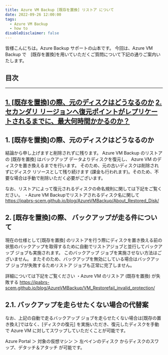 ```yaml
---
title: Azure VM Backup [既存を置換] リストア について
date: 2022-09-26 12:00:00
tags:
  - Azure VM Backup
  - how to
disableDisclaimer: false
---
```


<!-- more -->
皆様こんにちは。Azure Backup サポートの山本です。
今回は、Azure VM Backup で　[既存を置換]を用いていただくご質問について下記の通りご案内いたします。

## 目次
-----------------------------------------------------------
[1. [既存を置換]の際、元のディスクはどうなるのか](#1)
[2. セカンダリ リージョンへ復元ポイントがレプリケートされるまでに、最大何時間かかるのか？](#2)
-----------------------------------------------------------

## <a id="1"></a> 1. [既存を置換]の際、元のディスクはどうなるのか

結論から申し上げますと削除されずに残ります。
Azure VM Backup のリストアの [既存を置換] はバックアップ データよりディスクを復元し、 Azure VM のディスクを置き換えるまでを行います。
そのため、元の古いディスクは削除されずにディスク リソースとして残り続けます (課金も行われます)。そのため、不要な場合は手動で削除いただく必要がございます。

なお、リストアによって復元されるディスクの命名規則に関しては下記をご覧ください。
・Azure VM Backupでリストアされるディスク名に関して
https://jpabrs-scem.github.io/blog/AzureVMBackup/About_Restored_Disk/
 


## <a id="2"></a> 2. [既存を置換]の際、 バックアップが走る件について
現在の仕様として[既存を置換] のリストアを行う際にディスクを置き換える前の状態のバックアップを取得するために自動でリストアジョブと並行してバックアップ ジョブも実施されます。
このバックアップ ジョブを実施させない方法はございません。
またそのため、バックアップを無効にしている場合はバックアップ ジョブが失敗するためリストア ジョブも正常に完了しません。

詳細については下記をご覧ください
・Azure VM のリストア (既存を置換) が失敗する
https://jpabrs-scem.github.io/blog/AzureVMBackup/VM_Restorefail_invalid_protection/


## <a id="2"></a> 2.1. バックアップを走らせたくない場合の代替案 
なお、上記の自動で走るバックアップ ジョブを走らせたくない場合は[既存の置き換え]ではなく、[ディスクの復元] を実施いただき、復元したディスクを手動で Azure VM に対してスワップしていただくことが可能です。

Azure Portal ＞ 対象の仮想マシン ＞ 左ペインのディスク からディスクのスワップ、デタッチ＆アタッチ が可能です。